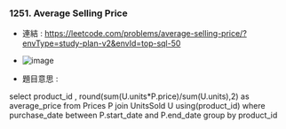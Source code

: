 ### 1251. Average Selling Price
* 連結 : https://leetcode.com/problems/average-selling-price/?envType=study-plan-v2&envId=top-sql-50
* ![image](https://github.com/Ricky7737/LeetCodeSQLPractise/assets/58324475/a3a8ea51-9e73-4345-b12e-d1dd856afbfd)

* 題目意思 : 


select product_id ,
round(sum(U.units*P.price)/sum(U.units),2) as average_price
from Prices P join UnitsSold U using(product_id) 
where purchase_date between P.start_date and P.end_date
group by product_id
